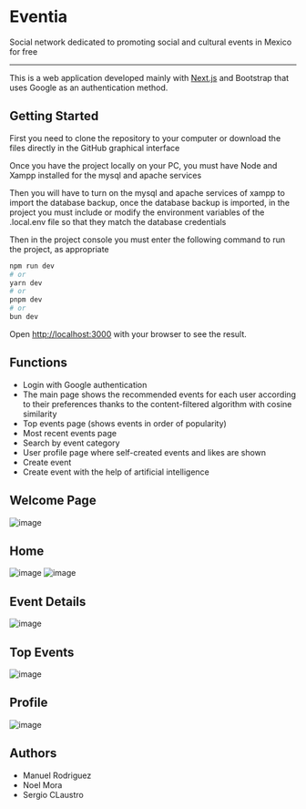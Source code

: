# Eventia 

Social network dedicated to promoting social and cultural events in Mexico for free

---

This is a web application developed mainly with [Next.js](https://nextjs.org) and Bootstrap that uses Google as an authentication method.

## Getting Started

First you need to clone the repository to your computer or download the files directly in the GitHub graphical interface

Once you have the project locally on your PC, you must have Node and Xampp installed for the mysql and apache services

Then you will have to turn on the mysql and apache services of xampp to import the database backup, once the database backup is imported, in the project you must include or modify the environment variables of the .local.env file so that they match the database credentials

Then in the project console you must enter the following command to run the project, as appropriate

```bash
npm run dev
# or
yarn dev
# or
pnpm dev
# or
bun dev
```

Open [http://localhost:3000](http://localhost:3000) with your browser to see the result.

## Functions
* Login with Google authentication
* The main page shows the recommended events for each user according to their preferences thanks to the content-filtered algorithm with cosine similarity
* Top events page (shows events in order of popularity)
* Most recent events page
* Search by event category
* User profile page where self-created events and likes are shown
* Create event
* Create event with the help of artificial intelligence

## Welcome Page
![image](https://github.com/user-attachments/assets/3c0de616-d377-4a2b-a17e-b6df7bed1c70)

## Home
![image](https://github.com/user-attachments/assets/efba61f4-a651-4500-a89a-4594025780d5)
![image](https://github.com/user-attachments/assets/ceb0b7aa-acb8-4680-8976-23df8427f4b5)

## Event Details
![image](https://github.com/user-attachments/assets/ea1be730-7cb7-4a3c-9d9d-a3b41e0433bd)


## Top Events
![image](https://github.com/user-attachments/assets/1823e444-f375-49b3-b464-f46af470993f)

## Profile
![image](https://github.com/user-attachments/assets/965c2134-4d59-43f5-87b6-7b952b2a0371)

## Authors
* Manuel Rodriguez
* Noel Mora
* Sergio CLaustro
